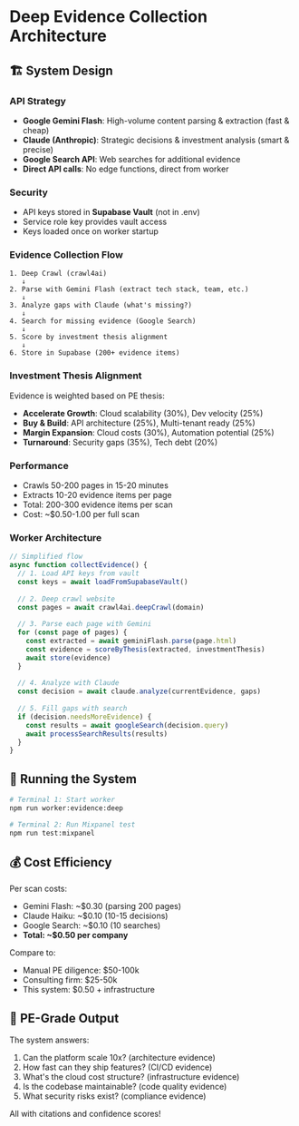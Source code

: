 # Deep Evidence Collection Architecture

## 🏗️ System Design

### API Strategy
- **Google Gemini Flash**: High-volume content parsing & extraction (fast & cheap)
- **Claude (Anthropic)**: Strategic decisions & investment analysis (smart & precise)  
- **Google Search API**: Web searches for additional evidence
- **Direct API calls**: No edge functions, direct from worker

### Security
- API keys stored in **Supabase Vault** (not in .env)
- Service role key provides vault access
- Keys loaded once on worker startup

### Evidence Collection Flow

```
1. Deep Crawl (crawl4ai)
   ↓
2. Parse with Gemini Flash (extract tech stack, team, etc.)
   ↓
3. Analyze gaps with Claude (what's missing?)
   ↓
4. Search for missing evidence (Google Search)
   ↓
5. Score by investment thesis alignment
   ↓
6. Store in Supabase (200+ evidence items)
```

### Investment Thesis Alignment

Evidence is weighted based on PE thesis:
- **Accelerate Growth**: Cloud scalability (30%), Dev velocity (25%)
- **Buy & Build**: API architecture (25%), Multi-tenant ready (25%)
- **Margin Expansion**: Cloud costs (30%), Automation potential (25%)
- **Turnaround**: Security gaps (35%), Tech debt (20%)

### Performance

- Crawls 50-200 pages in 15-20 minutes
- Extracts 10-20 evidence items per page
- Total: 200-300 evidence items per scan
- Cost: ~$0.50-1.00 per full scan

### Worker Architecture

```typescript
// Simplified flow
async function collectEvidence() {
  // 1. Load API keys from vault
  const keys = await loadFromSupabaseVault()
  
  // 2. Deep crawl website
  const pages = await crawl4ai.deepCrawl(domain)
  
  // 3. Parse each page with Gemini
  for (const page of pages) {
    const extracted = await geminiFlash.parse(page.html)
    const evidence = scoreByThesis(extracted, investmentThesis)
    await store(evidence)
  }
  
  // 4. Analyze with Claude
  const decision = await claude.analyze(currentEvidence, gaps)
  
  // 5. Fill gaps with search
  if (decision.needsMoreEvidence) {
    const results = await googleSearch(decision.query)
    await processSearchResults(results)
  }
}
```

## 🚀 Running the System

```bash
# Terminal 1: Start worker
npm run worker:evidence:deep

# Terminal 2: Run Mixpanel test
npm run test:mixpanel
```

## 💰 Cost Efficiency

Per scan costs:
- Gemini Flash: ~$0.30 (parsing 200 pages)
- Claude Haiku: ~$0.10 (10-15 decisions)
- Google Search: ~$0.10 (10 searches)
- **Total: ~$0.50 per company**

Compare to:
- Manual PE diligence: $50-100k
- Consulting firm: $25-50k
- This system: $0.50 + infrastructure

## 🎯 PE-Grade Output

The system answers:
1. Can the platform scale 10x? (architecture evidence)
2. How fast can they ship features? (CI/CD evidence)
3. What's the cloud cost structure? (infrastructure evidence)
4. Is the codebase maintainable? (code quality evidence)
5. What security risks exist? (compliance evidence)

All with citations and confidence scores!